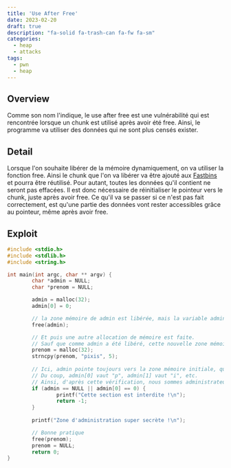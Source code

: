 ```yaml
---
title: 'Use After Free'
date: 2023-02-20
draft: true
description: "fa-solid fa-trash-can fa-fw fa-sm"
categories:
  - heap
  - attacks
tags:
  - pwn
  - heap
---
```


## Overview
Comme son nom l'indique, le use after free est une vulnérabilité qui est rencontrée lorsque un chunk est utilisé après avoir été free. Ainsi, le programme va utiliser des données qui ne sont plus censés exister.

## Detail
Lorsque l'on souhaite libérer de la mémoire dynamiquement, on va utiliser la fonction free. Ainsi le chunk que l'on va libérer va être ajouté aux [Fastbins](Pwn/Heap/Bins#Fastbins) et pourra être réutilisé. Pour autant, toutes les données qu'il contient ne seront pas effacées. Il est donc nécessaire de réinitialiser le pointeur vers le chunk, juste après avoir free.
Ce qu'il va se passer si ce n'est pas fait correctement, est qu'une partie des données vont rester accessibles grâce au pointeur, même après avoir free.

## Exploit
```c title:Hackndo
#include <stdio.h>
#include <stdlib.h>
#include <string.h>

int main(int argc, char ** argv) {
        char *admin = NULL;
        char *prenom = NULL;

        admin = malloc(32);
        admin[0] = 0;

        // la zone mémoire de admin est libérée, mais la variable admin n'est pas réinitialisée !
        free(admin);

        // Et puis une autre allocation de mémoire est faite.
        // Sauf que comme admin a été libéré, cette nouvelle zone mémoire réutilise cet espace !
        prenom = malloc(32);
        strncpy(prenom, "pixis", 5);
        
        // Ici, admin pointe toujours vers la zone mémoire initiale, qui a été réutilisée par "prenom".
        // Du coup, admin[0] vaut "p", admin[1] vaut "i", etc.
        // Ainsi, d'après cette vérification, nous sommes administrateur !
        if (admin == NULL || admin[0] == 0) {
                printf("Cette section est interdite !\n");
                return -1;
        }
        
        printf("Zone d'administration super secrète !\n");

		// Bonne pratique
		free(prenom);
        prenom = NULL;
        return 0;
}
```

